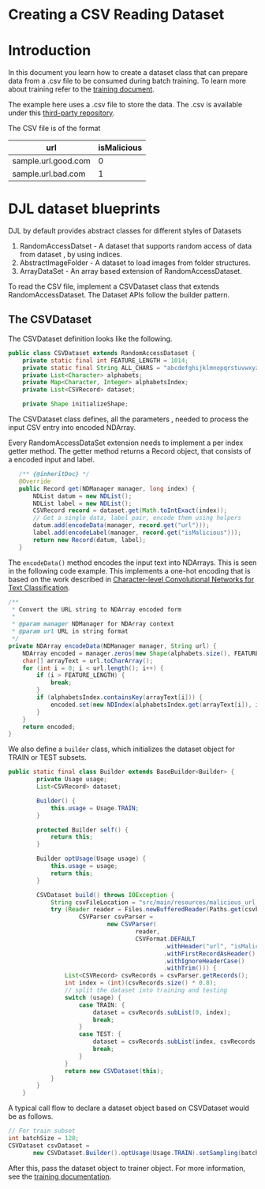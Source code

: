 # Creating a CSV Reading Dataset

# Introduction
In this document you learn how to create a dataset class that can prepare data from a .csv file to be consumed during batch training. To learn more about training refer to the [training document](training_model.md).

The example here uses a .csv file to store the data. The .csv is available under this [third-party repository](https://github.com/incertum/cyber-matrix-ai/tree/master/Malicious-URL-Detection-Deep-Learning).

The CSV file is of the format

|url   | isMalicious  |
|---|---|
| sample.url.good.com  | 0  |
| sample.url.bad.com  | 1  |


# DJL dataset blueprints

DJL by default provides abstract classes for different styles of Datasets

1. RandomAccessDatset - A dataset that supports random access of data from dataset , by using indices.
2. AbstractImageFolder - A dataset to load images from folder structures.
3. ArrayDataSet - An array based extension of RandomAccessDataset.

To read the CSV file, implement a CSVDataset class that extends RandomAccessDataset. The Dataset APIs follow the builder pattern.

## The CSVDataset


The CSVDataset definition looks like the following.


```java
public class CSVDataset extends RandomAccessDataset {
    private static final int FEATURE_LENGTH = 1014;
    private static final String ALL_CHARS = "abcdefghijklmnopqrstuvwxyz0123456789-,;.!?:'\"/\\|_@#$%^&*~`+ =<>()[]{}";
    private List<Character> alphabets;
    private Map<Character, Integer> alphabetsIndex;
    private List<CSVRecord> dataset;

    private Shape initializeShape;
```

The CSVDataset class defines, all the parameters , needed to process the input CSV entry into encoded NDArray.

Every RandomAccessDataSet extension needs to implement a per index getter method. The getter method returns a Record object, that consists of a encoded input and label.

 ```java
    /** {@inheritDoc} */
    @Override
    public Record get(NDManager manager, long index) {
        NDList datum = new NDList();
        NDList label = new NDList();
        CSVRecord record = dataset.get(Math.toIntExact(index));
        // Get a single data, label pair, encode them using helpers
        datum.add(encodeData(manager, record.get("url")));
        label.add(encodeLabel(manager, record.get("isMalicious")));
        return new Record(datum, label);
    }
```

The ```encodeData()```  method encodes the input text into NDArrays. This is seen in the following code example. This implements a one-hot encoding that is based on the work described in [Character-level Convolutional Networks for Text Classification](https://arxiv.org/abs/1509.01626).

```java
/**
 * Convert the URL string to NDArray encoded form
 *
 * @param manager NDManager for NDArray context
 * @param url URL in string format
 */
private NDArray encodeData(NDManager manager, String url) {
    NDArray encoded = manager.zeros(new Shape(alphabets.size(), FEATURE_LENGTH));
    char[] arrayText = url.toCharArray();
    for (int i = 0; i < url.length(); i++) {
        if (i > FEATURE_LENGTH) {
            break;
        }
        if (alphabetsIndex.containsKey(arrayText[i])) {
            encoded.set(new NDIndex(alphabetsIndex.get(arrayText[i]), i), 1);
        }
    }
    return encoded;
}
```

We also define  a ```builder``` class, which initializes the dataset object for TRAIN or TEST subsets.

```java
public static final class Builder extends BaseBuilder<Builder> {
        private Usage usage;
        List<CSVRecord> dataset;

        Builder() {
            this.usage = Usage.TRAIN;
        }

        protected Builder self() {
            return this;
        }

        Builder optUsage(Usage usage) {
            this.usage = usage;
            return this;
        }

        CSVDataset build() throws IOException {
            String csvFileLocation = "src/main/resources/malicious_url_data.csv";
            try (Reader reader = Files.newBufferedReader(Paths.get(csvFileLocation));
                    CSVParser csvParser =
                            new CSVParser(
                                    reader,
                                    CSVFormat.DEFAULT
                                            .withHeader("url", "isMalicious")
                                            .withFirstRecordAsHeader()
                                            .withIgnoreHeaderCase()
                                            .withTrim())) {
                List<CSVRecord> csvRecords = csvParser.getRecords();
                int index = (int)(csvRecords.size() * 0.8);
                // split the dataset into training and testing
                switch (usage) {
                    case TRAIN: {
                        dataset = csvRecords.subList(0, index);
                        break;
                    }
                    case TEST: {
                        dataset = csvRecords.subList(index, csvRecords.size());
                        break;
                    }
                }
                return new CSVDataset(this);
            }
        }
    }
```

A typical call flow to declare a dataset object based on CSVDataset would be as follows.

```java
// For train subset
int batchSize = 128;
CSVDataset csvDataset =
       new CSVDataset.Builder().optUsage(Usage.TRAIN).setSampling(batchSize, true).build();
```
After this, pass the dataset object to trainer object. For more information, see the [training documentation](training_model.md).
    
